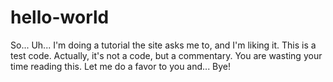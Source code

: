 # hello-world

So... Uh...
I'm doing a tutorial the site asks me to, and I'm liking it.
This is a test code. Actually, it's not a code, but a commentary.
You are wasting your time reading this.
Let me do a favor to you and...
Bye!
